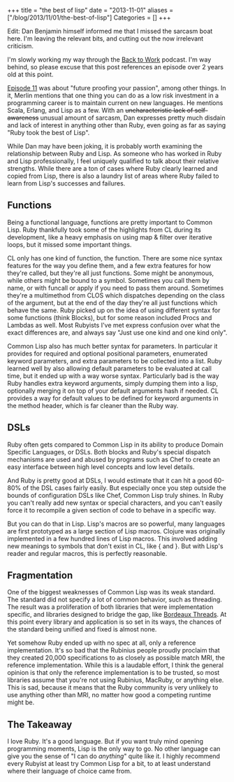 +++
title = "the best of lisp"
date = "2013-11-01"
aliases = ["/blog/2013/11/01/the-best-of-lisp"]
Categories = []
+++

Edit: Dan Benjamin himself informed me that I missed the sarcasm boat
here. I'm leaving the relevant bits, and cutting out the now irrelevant
criticism.

I'm slowly working my way through the [Back to Work](http://5by5.tv/b2w)
podcast. I'm way behind, so please excuse that this post references an
episode over 2 years old at this point.

[Episode 11](http://5by5.tv/b2w/11) was about "future proofing your
passion", among other things. In it, Merlin mentions that one thing you
can do as a low risk investment in a programming career is to maintain
current on new languages. He mentions Scala, Erlang, and Lisp as a
few. With an <del>uncharacteristic lack of self-awareness</del> unusual
amount of sarcasm, Dan expresses pretty much disdain and lack of
interest in anything other than Ruby, even going as far as saying "Ruby
took the best of Lisp".

While Dan may have been joking, it is probably worth examining the
relationship between Ruby and Lisp. As someone who has worked in Ruby
and Lisp professionally, I feel uniquely qualified to talk about their
relative strengths. While there are a ton of cases where Ruby clearly
learned and copied from Lisp, there is also a laundry list of areas
where Ruby failed to learn from Lisp's successes and failures.

## Functions


Being a functional language, functions are pretty important to Common
Lisp. Ruby thankfully took some of the highlights from CL during its
development, like a heavy emphasis on using map & filter over iterative
loops, but it missed some important things.

CL only has one kind of function, the function. There are some nice
syntax features for the way you define them, and a few extra features
for how they're called, but they're all just functions. Some might be
anonymous, while others might be bound to a symbol. Sometimes you call
them by name, or with funcall or apply if you need to pass them
around. Sometimes they're a multimethod from CLOS which dispatches
depending on the class of the argument, but at the end of the day
they're all just functions which behave the same. Ruby picked up on the
idea of using different syntax for some functions (think Blocks), but
for some reason included Procs and Lambdas as well. Most Rubyists I've
met express confusion over what the exact differences are, and always
say "Just use one kind and one kind only".

Common Lisp also has much better syntax for parameters. In particular it
provides for required and optional positional parameters, enumerated
keyword parameters, and extra parameters to be collected into a
list. Ruby learned well by also allowing default parameters to be
evaluated at call time, but it ended up with a way worse
syntax. Particularly bad is the way Ruby handles extra keyword
arguments, simply dumping them into a lisp, optionally merging it on top
of your default arguments hash if needed. CL provides a way for default
values to be defined for keyword arguments in the method header, which
is far cleaner than the Ruby way.


## DSLs

Ruby often gets compared to Common Lisp in its ability to produce Domain
Specific Languages, or DSLs. Both blocks and Ruby's special dispatch
mechanisms are used and abused by programs such as Chef to create an
easy interface between high level concepts and low level details.

And Ruby is pretty good at DSLs, I would estimate that it can hit a good
60-80% of the DSL cases fairly easily. But especially once you step
outside the bounds of configuration DSLs like Chef, Common Lisp truly
shines. In Ruby you can't really add new syntax or special characters,
and you can't easily force it to recompile a given section of code to
behave in a specific way.

But you can do that in Lisp. Lisp's macros are so powerful, many
languages are first prototyped as a large section of Lisp
macros. Clojure was originally implemented in a few hundred lines of
Lisp macros. This involved adding new meanings to symbols that don't
exist in CL, like { and }. But with Lisp's reader and regular macros,
this is perfectly reasonable.

## Fragmentation

One of the biggest weaknesses of Common Lisp was its weak standard. The
standard did not specify a lot of common behavior, such as
threading. The result was a proliferation of both libraries that were
implementation specific, and libraries designed to bridge the gap, like
[Bordeaux Threads](http://common-lisp.net/project/bordeaux-threads/). At
this point every library and application is so set in its ways, the
chances of the standard being unified and fixed is almost none.

Yet somehow Ruby ended up with no spec at all, only a reference
implementation. It's so bad that the Rubinius people proudly proclaim
that they created 20,000 specifications to as closely as possible match
MRI, the reference implementation.  While this is a laudable effort, I
think the general opinion is that only the reference implementation is
to be trusted, so most libraries assume that you're not using Rubinius,
MacRuby, or anything else. This is sad, because it means that the Ruby
community is very unlikely to use anything other than MRI, no matter how
good a competing runtime might be.

## The Takeaway

I love Ruby. It's a good language. But if you want truly mind opening
programming moments, Lisp is the only way to go. No other language can
give you the sense of "I can do *anything*" quite like it. I highly
recommend every Rubyist at least try Common Lisp for a bit, to at least
understand where their language of choice came from.
